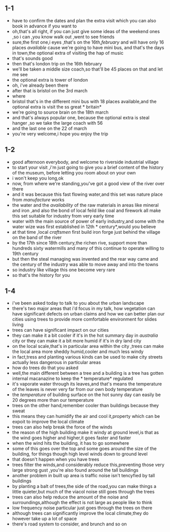 1-1
---

- have to confirm the dates and plan the extra visit which you can also book in advance if you want to
- oh,that's all right, if you can just give some ideas of the weekend ones ,so i can ,you know walk out ,went to see
  friends
- sure,the first one,i eyes ,that's on the 16th,*february* and will have only 16 places *available* cause we're going to
  have mini bus, and that's the days in town,the optional extra of visiting the hap of music
- that's sounds good
- then that's london trip on the 16th february
- we'll be taken a middle size coach,so that'll be 45 places on that and let me see
- the optional extra is tower of london
- oh, i've already been there
- after that is bristol on the 3rd march
- where
- bristol that's in the different mini bus with 18 places available,and the optional extra is visit the ss great *
  britain*
- we're going to source brain on the 18th march
- and that's always popular one, because the optional extra is steal hanger ,so we take the large coach with 56
- and the last one on the 22 of march
- you're very welcome,i hope you enjoy the trip

1-2
---

- good afternoon everybody, and welcome to riverside industrial village
- to start your visit ,i'm just going to give you a brief content of the history of the museum, before letting you room
  about on your own
- i won't keep you long,ok
- now, from where we're standing,you've got a good view of the river over there
- and it was because this fast flowing water,and this set was nature place from *manufacture*  works
- the water and the *availability* of the raw materials in areas like mineral and iron ,and also the bond of local feild
  like coal and firework all make this set suitable for industry from very early time
- water with the main source of power of early industry,and some with the water wize was first established in 12th *
  century*,would you believe
- at that time ,local *craftsmen* first build iron forge just behind the village on the band of the river
- by the 17th since 18th century,the richen rive, support more than hundreds sixty watermills and many of this continue
  to operate willing to 19th century
- but then the steal managing was invented and the rear way came and the century of the industry was able to move away
  and into the towns
- so industry like village this one become very rare
- so that's the history for you

1-4
---

- i've been asked today to talk to you about the urban landscape
- there's two major areas that i'd focus in my talk, how vegetation can have significant defects on urban claims and how
  we can better plan our cities using trees to provide more comfortable environment for slides living
- trees can have significant impact on our cities
- they can make it a bit cooler if it's in the hot summary day in *australia* city or they can make it a bit more humid
  if it's in dry land city
- on the local scale,that's in particular area within the city ,trees can make the local area more sheddy humid,cooler
  and much less windy
- in fact,tress and planting various kinds can be used to make city streets actually less dangerous in particular areas
- how do trees do that you asked
- well,the main different between a tree and a building is a tree has gotten internal macanazine to keep the *
  temperature* regulated
- it's vaporate water through its leaves,and that's means the temperature of the leaves is never very far from our own
  body temperature
- the *temperature* of building surface on the hot sunny day can easily be 20 degrees more than our temperature
- trees on the other hand,remember cooler than buildings because they sweat
- this means they can humidify the air and cool it,property which can be expoit to improve the local climate
- trees can also help break the force of the winds
- the reason of the high building make it windy at ground level,is that as the wind goes higher and higher,it goes
  faster and faster
- when the wind hits the building, it has to go somewhere
- some of this goes over the top and some goes around the size of the building, for things though high level winds down
  to ground level
- that doesn't happen when you have trees
- trees filter the winds,and considerably reduce this,preventing those very large strong gust ,you're also found around
  the tall buildings
- another problem in built up area is traffic noise isn't tencyfied by tall buildings
- by planting a balt of trees,the side of the road,you can make things a little quieter,but much of the viacol noise
  still goes through the trees
- trees can also help reduce the amount of the noise and surroundings,although the effect is not large as people like to
  think
- low frequency noise particular just goes through the trees on there
- although trees can significantly improve the local climate,they do however take up a lot of space
- there's road system to consider, and brunch and so on